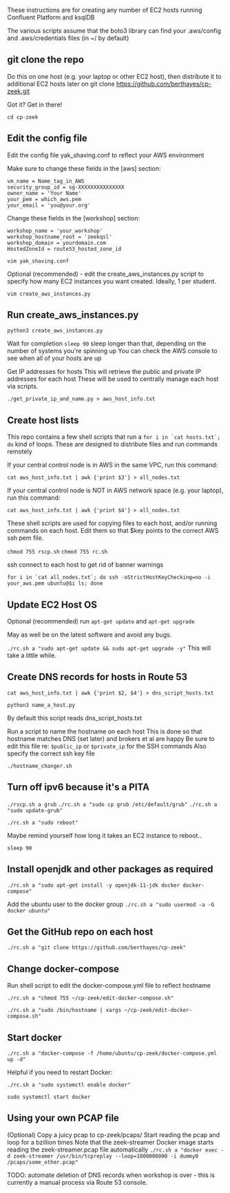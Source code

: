  These instructions are for creating any number of EC2 hosts running Confluent Platform and ksqlDB

 The various scripts assume that the boto3 library can find your .aws/config and .aws/credentials files (in ~/ by default)

 ## git clone the repo
 Do this on one host (e.g. your laptop or other EC2 host), then distribute it to additional EC2 hosts later on
git clone https://github.com/berthayes/cp-zeek.git

 Got it?  Get in there!

`cd cp-zeek`

## Edit the config file
Edit the config file yak_shaving.conf to reflect your AWS environment

Make sure to change these fields in the [aws] section:
```
vm_name = Name_tag_in_AWS
security_group_id = sg-XXXXXXXXXXXXXXX
owner_name = 'Your Name'
your_pem = which_aws.pem
your_email = 'you@your.org'
```
Change these fields in the [workshop] section:
```
workshop_name = 'your_workshop'
workshop_hostname_root = 'zeekqsl'
workshop_domain = yourdomain.com
HostedZoneId = route53_hosted_zone_id
```

`vim yak_shaving.conf`

Optional (recommended) - edit the create_aws_instances.py script to specify how many EC2 instances you want created.  Ideally, 1 per student.

`vim create_aws_instances.py`

## Run create_aws_instances.py

`python3 create_aws_instances.py`

Wait for completion
`sleep 90`
sleep longer than that, depending on the number of systems you're spinning up
You can check the AWS console to see when all of your hosts are up

Get IP addresses for hosts
This will retrieve the public and private IP addresses for each host
These will be used to centrally manage each host via scripts.

`./get_private_ip_and_name.py > aws_host_info.txt`

## Create host lists
This repo contains a few shell scripts that run a ```for i in `cat hosts.txt`; do``` 
kind of loops.  These are designed to distribute files and run commands
remotely

If your central control node is in AWS in the same VPC, run this command:

`cat aws_host_info.txt | awk {'print $3'} > all_nodes.txt`

If your central control node is NOT in AWS network space (e.g. your laptop), run this command:

`cat aws_host_info.txt | awk {'print $4'} > all_nodes.txt`

These shell scripts are used for copying files to each host, and/or running commands on each host.
Edit them so that $key points to the correct AWS ssh pem file.

`chmod 755 rscp.sh`
`chmod 755 rc.sh`

ssh connect to each host to get rid of banner warnings

```for i in `cat all_nodes.txt`; do ssh -oStrictHostKeyChecking=no -i your_aws.pem ubuntu@$i ls; done```

## Update EC2 Host OS
Optional (recommended) run `apt-get update` and `apt-get upgrade`

May as well be on the latest software and avoid any bugs.

```./rc.sh a "sudo apt-get update && sudo apt-get upgrade -y"```
This will take a little while.


## Create DNS records for hosts in Route 53

```cat aws_host_info.txt | awk {'print $2, $4'} > dns_script_hosts.txt```

`python3 name_a_host.py`

By default this script reads dns_script_hosts.txt


Run a script to name the hostname on each host
This is done so that hostname matches DNS (set later) and brokers et al are happy
Be sure to edit this file re: `$public_ip` or `$private_ip` for the SSH commands
Also specify the correct ssh key file

`./hostname_changer.sh`

## Turn off ipv6 because it's a PITA

`./rscp.sh a grub`
`./rc.sh a "sudo cp grub /etc/default/grub"`
`./rc.sh a "sudo update-grub"`

`./rc.sh a "sudo reboot"`

Maybe remind yourself how long it takes an EC2 instance to reboot..

`sleep 90`

## Install openjdk and other packages as required

`./rc.sh a "sudo apt-get install -y openjdk-11-jdk docker docker-compose"`


Add the ubuntu user to the docker group
`./rc.sh a "sudo usermod -a -G docker ubuntu"`

## Get the GitHub repo on each host
`./rc.sh a "git clone https://github.com/berthayes/cp-zeek"`

## Change docker-compose
Run shell script to edit the docker-compose.yml file to reflect hostname

`./rc.sh a "chmod 755 ~/cp-zeek/edit-docker-compose.sh"`

`./rc.sh a "sudo /bin/hostname | xargs ~/cp-zeek/edit-docker-compose.sh"`


## Start docker
`./rc.sh a "docker-compose -f /home/ubuntu/cp-zeek/docker-compose.yml up -d"`

Helpful if you need to restart Docker:

`./rc.sh a "sudo systemctl enable docker"`


`sudo systemctl start docker`

## Using your own PCAP file
(Optional) Copy a juicy pcap to cp-zeek/pcaps/
Start reading the pcap and loop for a bzillion times
Note that the zeek-streamer Docker image starts reading the zeek-streamer.pcap file automatically
`./rc.sh a "docker exec -d zeek-streamer /usr/bin/tcpreplay --loop=1000000000 -i dummy0 /pcaps/some_other.pcap"`

TODO: automate deletion of DNS records when workshop is over - this is currently a manual process via Route 53 console.